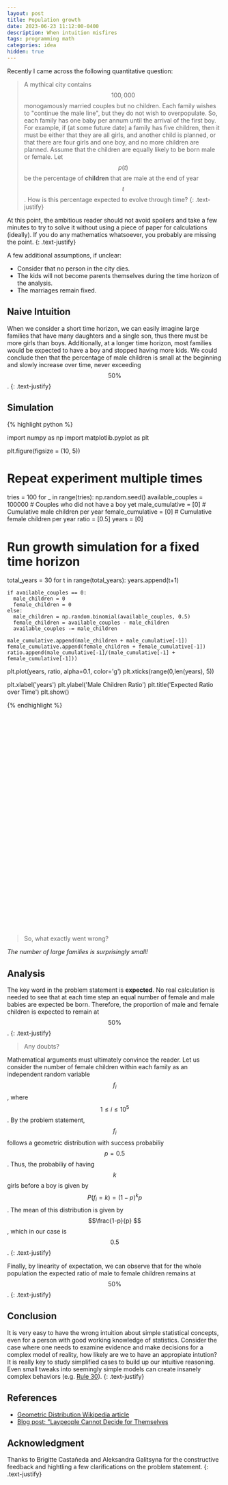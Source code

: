 ```yaml
---
layout: post
title: Population growth
date: 2023-06-23 11:12:00-0400
description: When intuition misfires
tags: programming math
categories: idea
hidden: true
---
```


Recently I  came across the following quantitative question:

>A mythical city contains $$100,000$$ monogamously married couples but no children. Each family wishes to "continue the male line", but they do not wish to overpopulate. So, each family has one baby per annum until the arrival of the first boy. For example, if (at some future date) a family has five children, then it must be either that they are all girls, and another child is planned, or that there are four girls and one boy, and no more children are planned. Assume that the children are equally likely to be born male or female. 
Let $$p(t)$$ be the percentage of **children** that are male at the end of year $$t$$.  How is this percentage expected to evolve through time?
{: .text-justify} 

At this point, the ambitious reader should not avoid spoilers and take a few minutes to try to solve it without using a piece of paper for calculations (ideally). If you do any mathematics whatsoever, you probably are missing the point. 
{: .text-justify} 

A few additional assumptions, if unclear:

- Consider that no person in the city dies. 
- The kids will not become parents themselves during the time horizon of the analysis.
- The marriages remain fixed.


## Naive Intuition

When we consider a short time horizon, we can easily imagine large families that have many daughters and a single son, thus there must be more girls than boys. Additionally, at a longer time horizon, most families would be expected to have a boy and stopped having more kids. We could conclude then that the percentage of male children is small at the beginning and slowly increase over time, never exceeding $$50\%$$.
{: .text-justify} 

## Simulation 
{% highlight python %}

import numpy as np
import matplotlib.pyplot as plt 

plt.figure(figsize = (10, 5))

# Repeat experiment multiple times
tries = 100
for _ in range(tries):
  np.random.seed()
  available_couples = 100000 # Couples who did not have a boy yet
  male_cumulative = [0] # Cumulative male children per year
  female_cumulative = [0] # Cumulative female children per year
  ratio = [0.5]
  years = [0]
  
  # Run growth simulation for a fixed time horizon
  total_years = 30 
  for t in range(total_years):
    years.append(t+1)

    if available_couples == 0:
      male_children = 0
      female_children = 0
    else:
      male_children = np.random.binomial(available_couples, 0.5)
      female_children = available_couples - male_children 
      available_couples -= male_children

    male_cumulative.append(male_children + male_cumulative[-1])
    female_cumulative.append(female_children + female_cumulative[-1])
    ratio.append(male_cumulative[-1]/(male_cumulative[-1] + female_cumulative[-1]))

  plt.plot(years, ratio, alpha=0.1, color='g')
  plt.xticks(range(0,len(years), 5))

plt.xlabel('years')
plt.ylabel('Male Children Ratio')
plt.title('Expected Ratio over Time')
plt.show()

{% endhighlight %}


<center>
<div class="img_row" style="height: 500px;width: 900px">
    <img class="col three" src="{{ site.baseurl }}/assets/img/population_growth_simulation.png" alt="" title="Population growth"/>
</div>
</center>


> So, what exactly went wrong?

*The number of large families is surprisingly small!*

## Analysis 
The key word in the problem statement is **expected**. No real calculation is needed to see that at each time step an equal number of female and male babies are expected be born. Therefore, the proportion of male and female children is expected to remain at $$50\%$$.
{: .text-justify} 

> Any doubts?

Mathematical arguments must ultimately convince the reader. Let us consider the number of female children within each family as an independent random variable $$f_i$$, where $$ 1 \leq i \leq 10^5$$. By the problem statement, $$f_i$$ follows a geometric distribution with success probabiliy $$p=0.5$$. Thus, the probabiliy of having $$k$$ girls before a boy is given by $$ P(f_i = k) = (1-p)^k p $$. The mean of this distribution is given by $$\frac{1-p}{p} $$, which in our case is $$0.5$$. 
{: .text-justify} 

Finally, by linearity of expectation, we can observe that for the whole population the expected ratio of male to female children remains at $$50\%$$.
{: .text-justify} 

## Conclusion

It is very easy to have the wrong intuition about simple statistical concepts, even for a person with good working knowledge of statistics. Consider the case where one needs to examine evidence and make decisions for a complex model of reality, how likely are we to have an appropiate intution? It is really key to study simplified cases to build up our intuitive reasoning. Even small tweaks into seemingly simple models can create insanely complex behaviors (e.g. [Rule 30](https://en.wikipedia.org/wiki/Rule_30)).
{: .text-justify} 

## References

* [Geometric Distribution Wikipedia article](https://en.wikipedia.org/wiki/Geometric_distribution)
* [Blog post: "Laypeople Cannot Decide for Themselves](https://50percentofcapacity.blogspot.com/2012/02/laymen-cannot-decide-for-themselves.html?m=1&fbclid=IwAR3kQgtccRxR5ux_5IaZdNH0Kry6q_Xs5oWShClrU8mx_uUDaIlHdkLvMV0)

## Acknowledgment
Thanks to Brigitte Castañeda and Aleksandra Galitsyna for the constructive feedback and hightling a few clarifications on the problem statement.
{: .text-justify} 